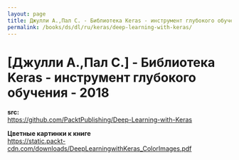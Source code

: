 ```yaml
---
layout: page
title: Джулли А.,Пал С. - Библиотека Keras - инструмент глубокого обучения - 2018
permalink: /books/ds/dl/ru/keras/deep-learning-with-keras/
---
```


# [Джулли А.,Пал С.] - Библиотека Keras - инструмент глубокого обучения - 2018

**src:**  
https://github.com/PacktPublishing/Deep-Learning-with-Keras

**Цветные картинки к книге**  
https://static.packt-cdn.com/downloads/DeepLearningwithKeras_ColorImages.pdf
